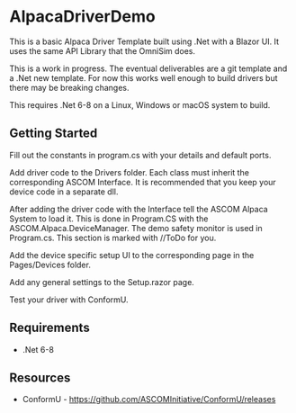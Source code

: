 # AlpacaDriverDemo

This is a basic Alpaca Driver Template built using .Net with a Blazor UI. It uses the same API Library that the OmniSim does.

This is a work in progress. The eventual deliverables are a git template and a .Net new template. For now this works well enough to build drivers but there may be breaking changes.

This requires .Net 6-8 on a Linux, Windows or macOS system to build.

## Getting Started

Fill out the constants in program.cs with your details and default ports.

Add driver code to the Drivers folder.
Each class must inherit the corresponding ASCOM Interface.
It is recommended that you keep your device code in a separate dll.

After adding the driver code with the Interface tell the ASCOM Alpaca System to load it. This is done in Program.CS with the ASCOM.Alpaca.DeviceManager. The demo safety monitor is used in Program.cs. This section is marked with //ToDo for you.

Add the device specific setup UI to the corresponding page in the Pages/Devices folder.

Add any general settings to the Setup.razor page.

Test your driver with ConformU.

## Requirements

* .Net 6-8

## Resources

* ConformU - https://github.com/ASCOMInitiative/ConformU/releases